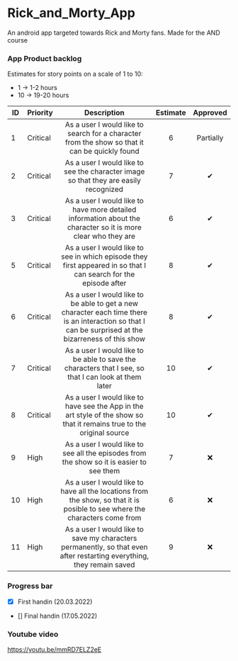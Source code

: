 # Rick_and_Morty_App
An android app targeted towards Rick and Morty fans.
Made for the AND course
### App Product backlog
 Estimates for story points on a scale of 1 to 10:
- 1 -> 1-2 hours
- 10 -> 19-20 hours

| ID | Priority | Description   | Estimate  | Approved | 
| -- | -------  |:-------------:| :--------:| :------: | 
| 1  | Critical | As a user I would like to search for a character from the show so that it can be quickly found| 6   | Partially      | 
| 2  | Critical | As a user I would like to see the character image so that they are easily recognized|   7    | ✔      | 
| 3  | Critical | As a user I would like to have  more detailed information about the character so it is more clear who they are|    6     | ✔      |
| 5  | Critical | As a user I would like to see in which episode they first appeared in so that I can search for the episode after |    8    | ✔ 
| 6  | Critical | As a user I would like to be able to get  a new character each time there is an interaction so that I can be surprised at the bizarreness of this show   |    8    | ✔|
| 7 | Critical | As a user I would like to be able to save the characters that I see, so that I can look at them later  |    10| ✔|
| 8 | Critical | As a user I would like to have see the App in the art style of the show so that it remains true to the original source  |    10| ✔|
| 9  | High| As a user I would like to see all the episodes from the show so it is easier to see them|    7   | ❌      |
| 10 | High | As a user I would like to have all the locations from the show, so that it is posible to see where the characters come from |    6    | ❌      |
| 11  | High | As a user I would like to save my characters permanently, so that even after restarting everything, they remain saved    |    9    | ❌      |

### Progress bar
 
- [x] First handin  (20.03.2022)
- [] Final handin   (17.05.2022)
### Youtube video
https://youtu.be/mmRD7ELZ2eE

